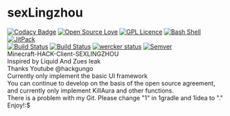 # sexLingzhou
[![Codacy Badge](https://api.codacy.com/project/badge/Grade/97bad5396db743cfbeb943c72d4c1b07)](https://app.codacy.com/app/aD4wn/sexLingzhou?utm_source=github.com&utm_medium=referral&utm_content=aD4wn/sexLingzhou&utm_campaign=Badge_Grade_Dashboard)
[![Open Source Love](https://badges.frapsoft.com/os/v1/open-source.svg?v=103)](https://github.com/ellerbrock/open-source-badge/)   [![GPL Licence](https://badges.frapsoft.com/os/gpl/gpl.svg?v=103)](https://opensource.org/licenses/GPL-3.0/) 
[![Bash Shell](https://badges.frapsoft.com/bash/v1/bash.png?v=103)](https://github.com/ellerbrock/open-source-badges/)
[![JitPack](https://img.shields.io/jitpack/v/jitpack/maven-simple.svg)](https://github.com/aD4wn/sexLingzhou)
\
[![Build Status](https://semaphoreapp.com/api/v1/projects/d4cca506-99be-44d2-b19e-176f36ec8cf1/128505/shields_badge.svg)](https://semaphoreapp.com/boennemann/badges)
[![Build Status](https://semaphoreapp.com/api/v1/projects/d4cca506-99be-44d2-b19e-176f36ec8cf1/128505/badge.svg)](https://semaphoreapp.com/boennemann/badges)
[![wercker status](https://app.wercker.com/status/9e0bc54c43f48d220aec684fffb2b110/s/master "wercker status")](https://app.wercker.com/project/bykey/9e0bc54c43f48d220aec684fffb2b110)
[![Semver](http://img.shields.io/SemVer/2.0.0.png)](http://semver.org/spec/v2.0.0.html)\
Minecraft-HACK-Client-SEXLINGZHOU\
Inspired by Liquid And Zues leak\
Thanks Youtube @hackgungo\
Currently only implement the basic UI framework\
You can continue to develop on the basis of the open source agreement, and currently only implement KillAura and other functions.\
There is a problem with my Git. Please change "1" in 1gradle and 1idea to "."\
Enjoy!:$
